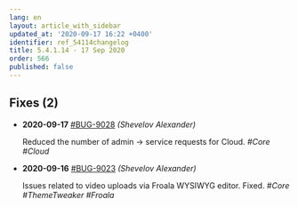 ```yaml
---
lang: en
layout: article_with_sidebar
updated_at: '2020-09-17 16:22 +0400'
identifier: ref_54114changelog
title: 5.4.1.14 - 17 Sep 2020
order: 566
published: false
---
```

## Fixes (2)
* **2020-09-17** [#BUG-9028](https://xcn.myjetbrains.com/youtrack/issue/BUG-9028) _(Shevelov Alexander)_

  Reduced the number of admin -> service requests for Cloud. _#Core #Cloud_

* **2020-09-16** [#BUG-9023](https://xcn.myjetbrains.com/youtrack/issue/BUG-9023) _(Shevelov Alexander)_

  Issues related to video uploads via Froala WYSIWYG editor. Fixed. _#Core #ThemeTweaker #Froala_
